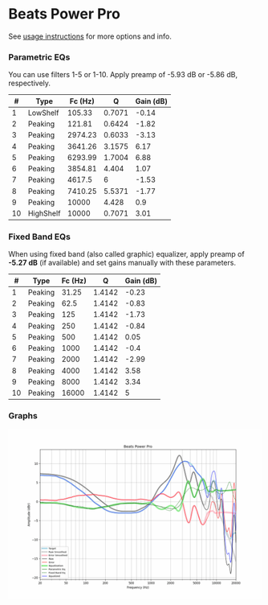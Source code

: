 # Beats Power Pro
See [usage instructions](https://github.com/jaakkopasanen/AutoEq#usage) for more options and info.

### Parametric EQs
You can use filters 1-5 or 1-10. Apply preamp of -5.93 dB or -5.86 dB, respectively.

|   # | Type      |   Fc (Hz) |      Q |   Gain (dB) |
|-----|-----------|-----------|--------|-------------|
|   1 | LowShelf  |    105.33 | 0.7071 |       -0.14 |
|   2 | Peaking   |    121.81 | 0.6424 |       -1.82 |
|   3 | Peaking   |   2974.23 | 0.6033 |       -3.13 |
|   4 | Peaking   |   3641.26 | 3.1575 |        6.17 |
|   5 | Peaking   |   6293.99 | 1.7004 |        6.88 |
|   6 | Peaking   |   3854.81 | 4.404  |        1.07 |
|   7 | Peaking   |   4617.5  | 6      |       -1.53 |
|   8 | Peaking   |   7410.25 | 5.5371 |       -1.77 |
|   9 | Peaking   |  10000    | 4.428  |        0.9  |
|  10 | HighShelf |  10000    | 0.7071 |        3.01 |

### Fixed Band EQs
When using fixed band (also called graphic) equalizer, apply preamp of **-5.27 dB** (if available) and set gains manually with these parameters.

|   # | Type    |   Fc (Hz) |      Q |   Gain (dB) |
|-----|---------|-----------|--------|-------------|
|   1 | Peaking |     31.25 | 1.4142 |       -0.23 |
|   2 | Peaking |     62.5  | 1.4142 |       -0.83 |
|   3 | Peaking |    125    | 1.4142 |       -1.73 |
|   4 | Peaking |    250    | 1.4142 |       -0.84 |
|   5 | Peaking |    500    | 1.4142 |        0.05 |
|   6 | Peaking |   1000    | 1.4142 |       -0.4  |
|   7 | Peaking |   2000    | 1.4142 |       -2.99 |
|   8 | Peaking |   4000    | 1.4142 |        3.58 |
|   9 | Peaking |   8000    | 1.4142 |        3.34 |
|  10 | Peaking |  16000    | 1.4142 |        5    |

### Graphs
![](./Beats%20Power%20Pro.png)
